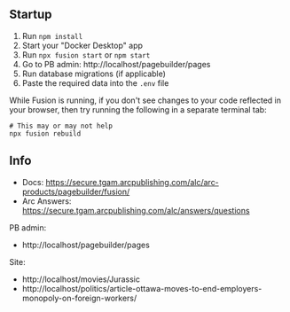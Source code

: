 ## Startup

1. Run `npm install`
2. Start your "Docker Desktop" app
3. Run `npx fusion start` or `npm start`
4. Go to PB admin: http://localhost/pagebuilder/pages
5. Run database migrations (if applicable)
6. Paste the required data into the `.env` file

While Fusion is running, if you don't see changes to your code reflected in your browser, then try running the following in a separate terminal tab:
```
# This may or may not help
npx fusion rebuild
```

## Info

- Docs: https://secure.tgam.arcpublishing.com/alc/arc-products/pagebuilder/fusion/
- Arc Answers: https://secure.tgam.arcpublishing.com/alc/answers/questions

PB admin:
- http://localhost/pagebuilder/pages

Site:
- http://localhost/movies/Jurassic
- http://localhost/politics/article-ottawa-moves-to-end-employers-monopoly-on-foreign-workers/
